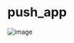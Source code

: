 # push_app

![image](https://github.com/diegopagini/Push-Notifications_Flutter/assets/62857778/4e94e328-e1db-4428-b96b-b36b33131f1f)
